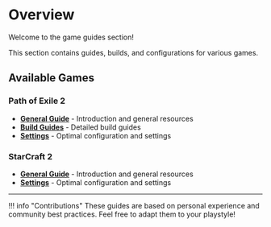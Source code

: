 # Overview

Welcome to the game guides section!

This section contains guides, builds, and configurations for various games.

## Available Games

### Path of Exile 2
- **[General Guide](poe2/index.md)** - Introduction and general resources
- **[Build Guides](poe2/builds/ballista-banner-tactician.md)** - Detailed build guides
- **[Settings](poe2/params/poe2_params.md)** - Optimal configuration and settings

### StarCraft 2
- **[General Guide](starcraft2/index.md)** - Introduction and general resources
- **[Settings](starcraft2/params/starcraft2.md)** - Optimal configuration and settings

---

!!! info "Contributions"
    These guides are based on personal experience and community best practices. Feel free to adapt them to your playstyle!